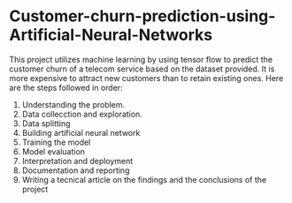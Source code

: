 # Customer-churn-prediction-using-Artificial-Neural-Networks
This project utilizes machine learning by using tensor flow to predict the customer churn of a telecom service based on the dataset provided.
It is more expensive to attract new customers than to retain existing ones.
Here are the steps followed in order:
1. Understanding the problem.
2. Data collecction and exploration.
3. Data splitting
4. Building artificial neural network
5. Training the model
6. Model evaluation
7. Interpretation and deployment
8. Documentation and reporting
9. Writing a tecnical article on the findings and the conclusions of the project
